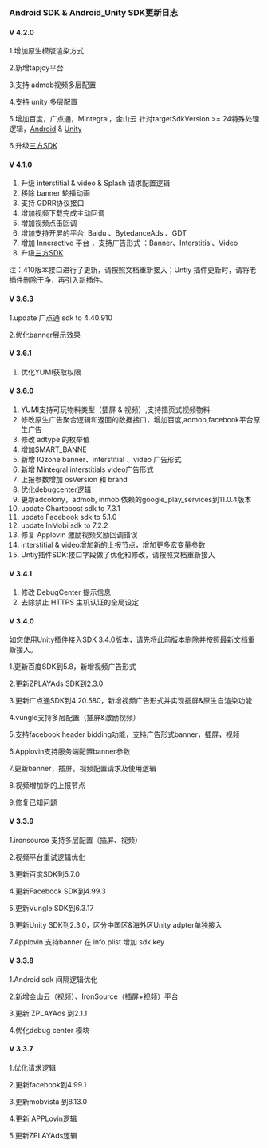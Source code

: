###  Android SDK & Android_Unity SDK更新日志

#### V 4.2.0

1.增加原生模版渲染方式

2.新增tapjoy平台

3.支持 admob视频多层配置

4.支持 unity 多层配置

5.增加百度，广点通，Mintegral，金山云 针对targetSdkVersion >= 24特殊处理逻辑，[Android](https://github.com/yumimobi/YumiMediationSDKDemo-Android/blob/master/docs/YumiMediationSDK%20for%20Android%20Download%20Page.md) &
 [Unity](https://github.com/yumimobi/YumiMediationSDK-Unity/blob/master/source/document/YumiMediationSDK%20for%20Unity(zh-cn).md#752-gdt%E5%B9%BF%E7%82%B9%E9%80%9A-%E5%B9%B3%E5%8F%B0%E8%AF%B7%E6%B1%82%E4%B8%8D%E5%88%B0%E5%B9%BF%E5%91%8A%E9%97%AE%E9%A2%98)
 
6.升级[三方SDK](https://github.com/yumimobi/YumiMediationSDKDemo-Android/blob/master/docs/YumiMediationSDK%20for%20Android%20Download%20Page.md)


#### V 4.1.0

1. 升级 interstitial & video & Splash 请求配置逻辑
2. 移除 banner 轮播动画
3. 支持 GDRR协议接口
4. 增加视频下载完成主动回调
5. 增加视频点击回调
6. 增加支持开屏的平台: Baidu 、BytedanceAds 、GDT
7. 增加 Inneractive 平台 ，支持广告形式 ：Banner、Interstitial、Video
8. 升级[三方SDK](https://github.com/yumimobi/YumiMediationSDKDemo-Android/blob/master/docs/YumiMediationSDK%20for%20Android%20Download%20Page.md)

注：410版本接口进行了更新，请按照文档重新接入；Untiy 插件更新时，请将老插件删除干净，再引入新插件。

#### V 3.6.3

1.update 广点通  sdk to 4.40.910 

2.优化banner展示效果

#### V 3.6.1

1. 优化YUMI获取权限

#### V 3.6.0
1. YUMI支持可玩物料类型（插屏 & 视频）,支持插页式视频物料
2. 修改原生广告聚合逻辑和返回的数据接口，增加百度,admob,facebook平台原生广告
3. 修改 adtype 的枚举值
4. 增加SMART_BANNE
5. 新增 IQzone banner、interstitial 、video 广告形式
6. 新增 Mintegral interstitials video广告形式
7. 上报参数增加 osVersion 和 brand
8. 优化debugcenter逻辑
9. 更新adcolony，admob, inmobi依赖的google_play_services到11.0.4版本
10. update Chartboost sdk to 7.3.1
11. update Facebook sdk to 5.1.0
12. update InMobi sdk to 7.2.2
13. 修复 Applovin 激励视频奖励回调错误
14. interstitial & video增加新的上报节点，增加更多宏变量参数
15. Untiy插件SDK:接口字段做了优化和修改，请按照文档重新接入
 
#### V 3.4.1

1. 修改 DebugCenter 提示信息
2. 去除禁止 HTTPS 主机认证的全局设定

#### V 3.4.0

如您使用Unity插件接入SDK 3.4.0版本，请先将此前版本删除并按照最新文档重新接入。

1.更新百度SDK到5.8，新增视频广告形式

2.更新ZPLAYAds SDK到2.3.0

3.更新广点通SDK到4.20.580，新增视频广告形式并实现插屏&原生自渲染功能

4.vungle支持多层配置（插屏&激励视频）

5.支持facebook header bidding功能，支持广告形式banner，插屏，视频

6.Applovin支持服务端配置banner参数

7.更新banner，插屏，视频配置请求及使用逻辑

8.视频增加新的上报节点

9.修复已知问题

#### V 3.3.9

1.ironsource 支持多层配置（插屏、视频）

2.视频平台重试逻辑优化 

3.更新百度SDK到5.7.0

4.更新Facebook SDK到4.99.3

5.更新Vungle SDK到6.3.17

6.更新Unity SDK到2.3.0，区分中国区&海外区Unity adpter单独接入

7.Applovin 支持banner 在 info.plist 增加 sdk key


#### V 3.3.8

1.Android sdk 间隔逻辑优化

2.新增金山云（视频）、IronSource（插屏+视频）平台

3.更新  ZPLAYAds 到2.1.1

4.优化debug center 模块



#### V 3.3.7
1.优化请求逻辑

2.更新facebook到4.99.1

3.更新mobvista 到8.13.0

4.更新 APPLovin逻辑

5.更新ZPLAYAds逻辑
